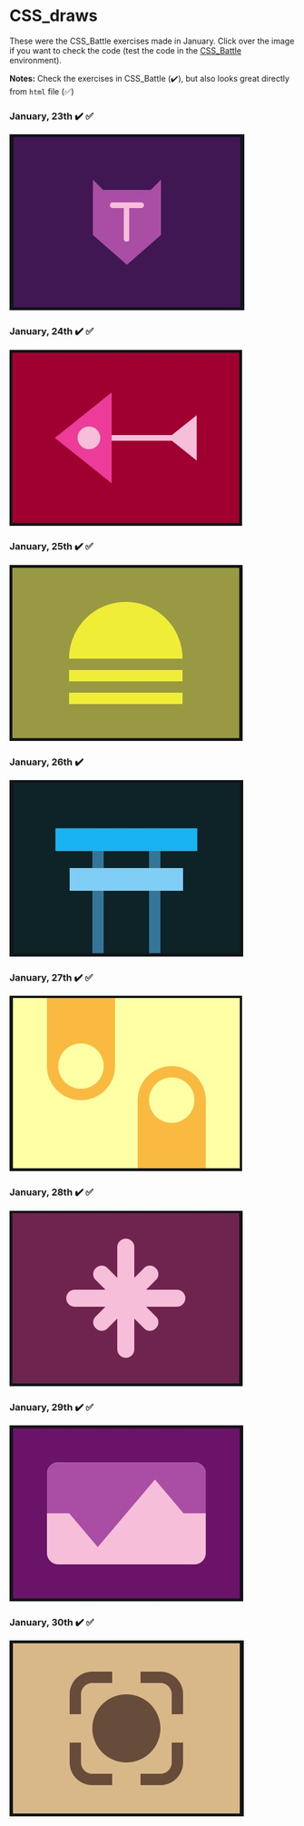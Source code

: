 # CSS_draws

These were the CSS_Battle exercises made in January. Click over the image if you want to check the code (test the code in the [CSS_Battle](https://cssbattle.dev/) environment).

**Notes:** Check the exercises in CSS_Battle (✔️), but also looks great directly from `html` file (✅)

### January, 23th ✔️ ✅
[![January, 23th](draws/23.png)](23.html)

### January, 24th ✔️ ✅
[![January, 24th](draws/24.png)](html/24.html)

### January, 25th ✔️ ✅
[![January, 25th](draws/25.png)](html/25.html)

### January, 26th ✔️
[![January, 26th](draws/26.png)](html/26.html)

### January, 27th ✔️ ✅
[![January, 27th](draws/27.png)](html/27.html)

### January, 28th ✔️ ✅
[![January, 28th](draws/28.png)](html/28.html)

### January, 29th ✔️ ✅
[![January, 29th](draws/29.png)](html/29.html)

### January, 30th ✔️ ✅
[![January, 30th](draws/30.png)](html/30.html)
